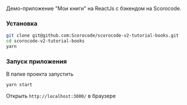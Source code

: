 Демо-приложение "Мои книги" на ReactJs с бэкендом на Scorocode.

### Установка

```bash
git clone git@github.com:Scorocode/scorocode-v2-tutorial-books.git
cd scorocode-v2-tutorial-books
yarn
```

### Запуск приложения

В папке проекта запустить
```bash
yarn start
```
Открыть `http://localhost:3000/` в браузере